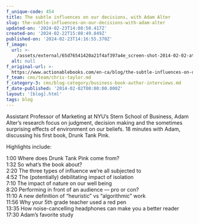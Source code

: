 ```yaml
---
f_unique-code: 454
title: The subtle influences on our decisions, with Adam Alter
slug: the-subtle-influences-on-our-decisions-with-adam-alter
updated-on: '2024-02-23T14:08:50.417Z'
created-on: '2024-02-22T15:08:49.849Z'
published-on: '2024-02-23T14:16:55.370Z'
f_image:
  url: >-
    /assets/external/65d76541420a21f4af397a4e_screen-shot-2014-02-02-at-6.32.06-PM.png
  alt: null
f_original-url: >-
  https://www.actionablebooks.com/en-ca/blog/the-subtle-influences-on-our-decisions-with-adam-alter/
f_team: cms/team/chris-taylor.md
f_category-3: cms/blog-category/business-book-author-interviews.md
f_date-published: '2014-02-02T00:00:00.000Z'
layout: '[blog].html'
tags: blog
---
```


Assistant Professor of Marketing at NYU’s Stern School of Business, Adam Alter’s research focus on judgment, decision making and the sometimes surprising effects of environment on our beliefs. 18 minutes with Adam, discussing his first book, Drunk Tank Pink.

Highlights include:

1:00 Where does Drunk Tank Pink come from?  
1:32 So what’s the book about?  
2:20 The three types of influence we’re all subjected to  
4:52 The (potentially) debilitating impact of isolation  
7:10 The impact of nature on our well being  
8:20 Performing in front of an audience — pro or con?  
11:10 A new definition of “heuristic” vs “algorithmic” work  
11:56 Why your 5th grade teacher used a red pen  
13:35 How noise-cancelling headphones can make you a better reader  
17:30 Adam’s favorite study
